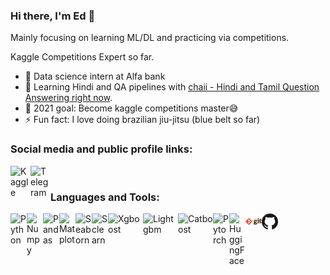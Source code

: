 ### Hi there, I'm Ed 👋

Mainly focusing on learning ML/DL and practicing via competitions.</br>

Kaggle Competitions Expert so far.</br>

- 👷 Data science intern at Alfa bank 
- 🎯 Learning Hindi and QA pipelines with <a href="https://www.kaggle.com/c/chaii-hindi-and-tamil-question-answering">chaii - Hindi and Tamil Question Answering right now</a>.
- 👀 2021 goal: Become kaggle competitions master😅
- ⚡ Fun fact: I love doing brazilian jiu-jitsu (blue belt so far)

### Social media and public profile links:

[<img align="left" alt="Kaggle" width="32px" src="https://img.icons8.com/windows/50/000000/kaggle.png" />][kaggle]
[<img align="left" alt="Telegram" width="32px" src="https://cdn.icon-icons.com/icons2/2807/PNG/512/telegram_icon_178920.png" />][telegram]

<br/>

### Languages and Tools:

<img align="left" alt="Python" width="26px" src="https://cdn.icon-icons.com/icons2/2699/PNG/512/python_logo_icon_168886.png" />
<img align="left" alt="Numpy" width="26px" src="https://numpy.org/images/logos/numpy.svg" />
<img align="left" alt="Pandas" width="26px" src="https://upload.wikimedia.org/wikipedia/commons/thumb/2/22/Pandas_mark.svg/1200px-Pandas_mark.svg.png" />
<img align="left" alt="Matplot" width="26px" src="https://upload.wikimedia.org/wikipedia/commons/thumb/0/01/Created_with_Matplotlib-logo.svg/1200px-Created_with_Matplotlib-logo.svg.png" />
<img align="left" alt="Seaborn" width="26px" src="https://avatars.githubusercontent.com/u/22799945?s=200&v=4" />
<img align="left" alt="Sclearn" width="26px" src="https://neurohive.io/wp-content/uploads/2019/06/1200px-Scikit_learn_logo_small.svg.png" />
<img align="left" alt="Xgboost" width="56px" src="https://mljar.com/images/machine-learning/xgboost_v2.png" />
<img align="left" alt="Lightgbm" width="56px" src="https://repository-images.githubusercontent.com/64991887/dc855780-e34b-11ea-9ab8-e08ca33288b0" />
<img align="left" alt="Catboost" width="56px" src="https://mljar.com/images/machine-learning/catboost.png" />
<img align="left" alt="Pytorch" width="26px" src="https://pytorch.org/assets/images/pytorch-logo.png" />
<img align="left" alt="HuggingFace" width="26px" src="https://aws1.discourse-cdn.com/standard14/uploads/hellohellohello/original/1X/67a2c0590affeba7880ebeb46a115d863972d8ba.png" />
<img align="left" alt="Git" width="26px" src="https://raw.githubusercontent.com/github/explore/80688e429a7d4ef2fca1e82350fe8e3517d3494d/topics/git/git.png" />
<img align="left" alt="GitHub" width="26px" src="https://raw.githubusercontent.com/github/explore/78df643247d429f6cc873026c0622819ad797942/topics/github/github.png" />


[kaggle]: https://www.kaggle.com/edyanakov
[telegram]: https://t.me/edyanakov
<!--
**Edyanakov/Edyanakov** is a ✨ _special_ ✨ repository because its `README.md` (this file) appears on your GitHub profile
